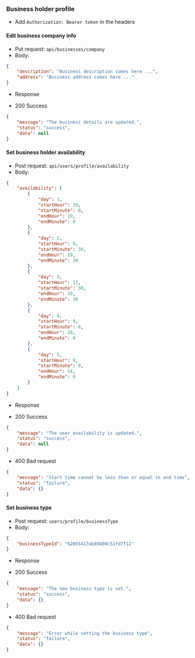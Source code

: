 ### Business holder profile
- Add ```Authorization: Bearer token``` in the headers
#### Edit business company info
- Put request: ```api/businesses/company```
- Body:
```json
{
    "description": "Business description comes here ...",
    "address": "Business address comes here ..."
}
```
- Response
* 200 Success
```json
{
    "message": "The business details are updated.",
    "status": "success",
    "data": null
}
```
#### Set business holder availability
- Post request: ```api/users/profile/availability```
- Body:
```json
{
    "availability": [
        {
            "day": 1,
            "startHour": 10,
            "startMinute": 0,
            "endHour": 19,
            "endMinute": 0
        },
        {
            "day": 2,
            "startHour": 9,
            "startMinute": 30,
            "endHour": 19,
            "endMinute": 30
        },
        {
            "day": 3,
            "startHour": 11,
            "startMinute": 30,
            "endHour": 20,
            "endMinute": 30
        },
        {
            "day": 4,
            "startHour": 9,
            "startMinute": 0,
            "endHour": 20,
            "endMinute": 0
        },
        {
            "day": 5,
            "startHour": 9,
            "startMinute": 0,
            "endHour": 14,
            "endMinute": 0
        }
    ]
}
```
- Response
* 200 Success
```json
{
    "message": "The user availability is updated.",
    "status": "success",
    "data": null
}
```
* 400 Bad request
```json
{
    "message": "Start time cannot be less than or equal to end time",
    "status": "failure",
    "data": {}
}
```
#### Set business type
- Post request: ```users/profile/businessType```
- Body: 
```json
{
    "businessTypeId": "62055417ab89400c51fd7f12"
}
```
- Response
* 200 Success
```json
{
    "message": "The new business type is set.",
    "status": "success",
    "data": {}
}
```
* 400 Bad request
```json
{
    "message": "Error while setting the business type",
    "status": "failure",
    "data": {}
}
```
